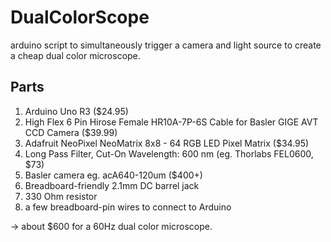# DualColorScope
arduino script to simultaneously trigger a camera and light source to create a cheap dual color microscope.

## Parts

1. Arduino Uno R3 ($24.95)
2. High Flex 6 Pin Hirose Female HR10A-7P-6S Cable for Basler GIGE AVT CCD Camera ($39.99)
3. Adafruit NeoPixel NeoMatrix 8x8 - 64 RGB LED Pixel Matrix ($34.95)
4. Long Pass Filter, Cut-On Wavelength: 600 nm (eg. Thorlabs FEL0600, $73)
5. Basler camera eg. acA640-120um ($400+)
6. Breadboard-friendly 2.1mm DC barrel jack
7. 330 Ohm resistor
8. a few breadboard-pin wires to connect to Arduino

-> about $600 for a 60Hz dual color microscope.

